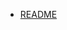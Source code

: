   * [README](./README.md)


[//]: # (generated by https://www.npmjs.com/package/github-wiki-sidebar)

